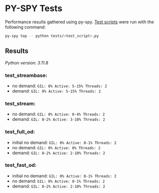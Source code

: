 # PY-SPY Tests

Performance results gathered using py-spy. [Test scripts](../tests/) were run with the following command:

```bash
py-spy top -- python tests/<test_script>.py
```

## Results

*Python version: 3.11.8*

### test_streambase:
- no demand:
``GIL: 0% Active: 5-15% Threads: 2``
- demand:
``GIL: 0% Active: 5-15% Threads: 2``

### test_stream:
- no demand:
``GIL: 0% Active: 0-4% Threads: 2``
- demand:
``GIL: 0-2% Active: 3-10% Threads: 2``

### test_full_od:
  - initial no demand:
  ``GIL: 0% Active: 0-1% Threads: 2``
  - no demand:
  ``GIL: 0% Active: 0% Threads: 2``
  - demand:
  ``GIL: 0-2% Active: 2-10% Threads: 2``

### test_fast_od:
  - initial no demand:
  ``GIL: 0% Active: 0-1% Threads: 2``
  - no demand:
  ``GIL: 0% Active: 0-1% Threads: 2``
  - demand:
  ``GIL: 0-2% Active: 2-10% Threads: 2``
